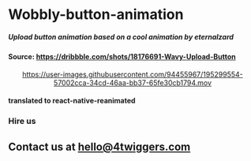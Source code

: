 # Wobbly-button-animation

##### Upload button animation based on a cool animation by eternalzard

#### Source: https://dribbble.com/shots/18176691-Wavy-Upload-Button

<div align="center">

https://user-images.githubusercontent.com/94455967/195299554-57002cca-34cd-46aa-bb37-65fe30cb1794.mov

</div>

#### translated to react-native-reanimated

### Hire us

## Contact us at hello@4twiggers.com
